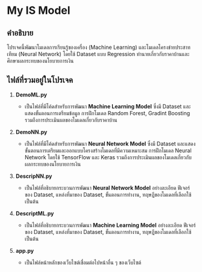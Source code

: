 # My IS Model 

## คำอธิบาย
โปรเจคนี้พัฒนาโมเดลการเรียนรู้ของเครื่อง (Machine Learning) และโมเดลโครงข่ายประสาทเทียม (Neural Network) โดยใช้ Dataset แบบ Regression ทำนายเกี่ยวกับราคาบ้านและศึกษาผลกระทบของนโยบายการเงิน

## ไฟล์ที่รวมอยู่ในโปรเจค 
1. **DemoML.py**  
   - เป็นไฟล์ที่มีโค้ดสำหรับการพัฒนา **Machine Learning Model** ซึ่งมี Dataset และแสดงขั้นตอนการเตรียมข้อมูล การฝึกโมเดล Random Forest, Gradint Boosting รวมถึงการประเมินผลของโมเดลเกี่ยวกับราคาบ้าน

2. **DemoNN.py**  
   - เป็นไฟล์ที่มีโค้ดสำหรับการพัฒนา **Neural Network Model** ซึ่งมี Dataset และแสดงขั้นตอนการเตรียมและออกแบบโครงสร้างโมเดลที่มีความเหมาะสม การฝึกโมเดล Neural Network โดยใช้ TensorFlow และ Keras รวมถึงการประเมินผลของโมเดลเกี่ยวกับผลกระทบของนโยบายการเงิน

3. **DescripNN.py**  
   - เป็นไฟล์ที่อธิบายกระบวนการพัฒนา **Neural Network Model** อย่างละเอียด ฟีเจอร์ของ Dataset, แหล่งที่มาของ Dataset, ขั้นตอนการทำงาน, ทฤษฎีของโมเดลที่เลือกใช้ เป็นต้น 

4. **DescriptML.py**  
   - เป็นไฟล์ที่อธิบายกระบวนการพัฒนา **Machine Learning Model** อย่างละเอียด ฟีเจอร์ของ Dataset, แหล่งที่มาของ Dataset, ขั้นตอนการทำงาน, ทฤษฎีของโมเดลที่เลือกใช้ เป็นต้น 

5. **app.py**  
   - เป็นไฟล์หน้าหลักของเว็บไซต์เชื่อมต่อไปหน้าอื่น ๆ ของเว็บไซต์


